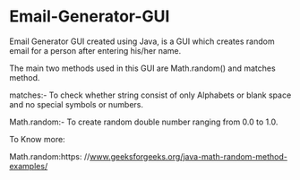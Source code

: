 # Email-Generator-GUI
Email Generator GUI created using Java, is a GUI which creates random email for a person after entering his/her name.

The main two methods used in this GUI are Math.random() and matches method.

matches:- To check whether string consist of only Alphabets or blank space and no special symbols or numbers.

Math.random:- To create random double number ranging from 0.0 to 1.0.

To Know more:

Math.random:https: //www.geeksforgeeks.org/java-math-random-method-examples/
